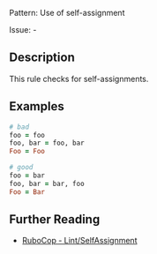 Pattern: Use of self-assignment

Issue: -

## Description

This rule checks for self-assignments.

## Examples

```ruby
# bad
foo = foo
foo, bar = foo, bar
Foo = Foo

# good
foo = bar
foo, bar = bar, foo
Foo = Bar
```

## Further Reading

* [RuboCop - Lint/SelfAssignment](https://docs.rubocop.org/rubocop/cops_lint.html#lintselfassignment)
